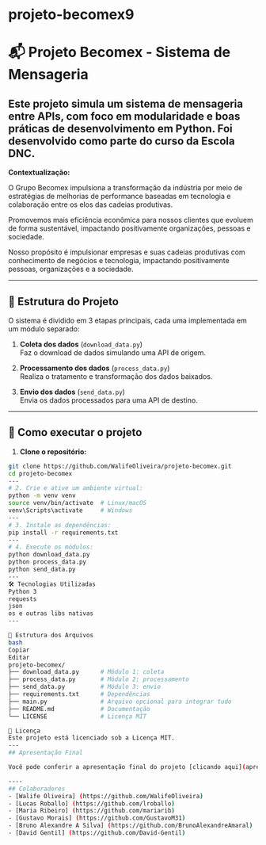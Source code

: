 # projeto-becomex9
# 📬 Projeto Becomex - Sistema de Mensageria

Este projeto simula um sistema de mensageria entre APIs, com foco em modularidade e boas práticas de desenvolvimento em Python. Foi desenvolvido como parte do curso da Escola DNC.
---
**Contextualização:** 

O Grupo Becomex impulsiona a transformação da indústria por meio de estratégias de melhorias de performance baseadas em tecnologia e colaboração entre os elos das cadeias produtivas.

Promovemos mais eficiência econômica para nossos clientes que evoluem de forma sustentável, impactando positivamente organizações, pessoas e sociedade.

Nosso propósito é impulsionar empresas e suas cadeias produtivas com conhecimento de negócios e tecnologia, impactando positivamente pessoas, organizações e a sociedade.

---

## 🧩 Estrutura do Projeto

O sistema é dividido em 3 etapas principais, cada uma implementada em um módulo separado:

1. **Coleta dos dados** (`download_data.py`)  
   Faz o download de dados simulando uma API de origem.

2. **Processamento dos dados** (`process_data.py`)  
   Realiza o tratamento e transformação dos dados baixados.

3. **Envio dos dados** (`send_data.py`)  
   Envia os dados processados para uma API de destino.

---

## 🚀 Como executar o projeto

1. **Clone o repositório:**

```bash
git clone https://github.com/WalifeOliveira/projeto-becomex.git
cd projeto-becomex
---
# 2. Crie e ative um ambiente virtual:
python -m venv venv
source venv/bin/activate  # Linux/macOS
venv\Scripts\activate     # Windows
---
# 3. Instale as dependências:
pip install -r requirements.txt
---
# 4. Execute os módulos:
python download_data.py
python process_data.py
python send_data.py
---
🛠️ Tecnologias Utilizadas
Python 3
requests
json
os e outras libs nativas
---

📁 Estrutura dos Arquivos
bash
Copiar
Editar
projeto-becomex/
├── download_data.py      # Módulo 1: coleta
├── process_data.py       # Módulo 2: processamento
├── send_data.py          # Módulo 3: envio
├── requirements.txt      # Dependências
├── main.py               # Arquivo opcional para integrar tudo
├── README.md             # Documentação
└── LICENSE               # Licença MIT

📄 Licença
Este projeto está licenciado sob a Licença MIT.
---
## Apresentação Final

Você pode conferir a apresentação final do projeto [clicando aqui](apresentacaofinal/Slides_apresentacao.pdf)

----
## Colaboradores
- [Walife Oliveira] (https://github.com/WalifeOliveira)
- [Lucas Roballo] (https://github.com/lroballo)
- [Maria Ribeiro] (https://github.com/mariarib)
- [Gustavo Morais] (https://github.com/GustavoM31)
- [Bruno Alexandre A Silva] (https://github.com/BrunoAlexandreAmaral)
- [David Gentil] (https://github.com/David-Gentil)


